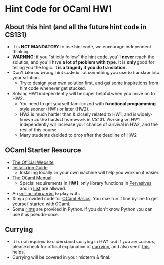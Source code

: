 # Hint Code for OCaml HW1

## About this hint (and all the future hint code in CS131)
* It is **NOT MANDATORY** to use hint code, we encourage independent thinking.
* **WARNING**: if you "strictly follow" the hint code, you'll **never** reach the solution, and you'll have **a lot of problem with type**. It is **only** good for telling you the logic. **It is a tragedy if you do translation.**
* Don't take us wrong, hint code is not something you use to translate into your solution. 
    * Try to design your own solution first, and get some inspirations from hint code whenever get stucked.
* Solving HW1 independently will be super helpful when you move on to HW2. 
    * You need to get yourself familiarized with **functional programming** style sooner (HW1) or later (HW2).
    * HW2 is much harder than & closely related to HW1, and is widely-known as the hardest homework in CS131. Working on HW1 independently will increase your chance of survival in HW2, and the rest of this course.
    * Many students decided to drop after the deadline of HW2. 

## OCaml Starter Resource
* [The Official Website](https://ocaml.org/)
* [Installation Guide](https://ocaml.org/docs/install.html)
    * Installing locally on your own machine will help you work on it easier.
* [The OCaml Manual](https://caml.inria.fr/pub/docs/manual-ocaml/libref/index.html)
    * Special requirements in **HW1**: only library functions in [Pervasives](https://caml.inria.fr/pub/docs/manual-ocaml/libref/Pervasives.html) and in [List](https://caml.inria.fr/pub/docs/manual-ocaml/libref/List.html) are allowed.
* An [online interpreter](https://try.ocamlpro.com/) to play with.
* Xinyu provided code for [OCaml Basics](./OCaml_Vasics.ml). You may run it line by line to get yourself started with OCaml.
* Some [hints](./python_hint.py) are provided in Python. If you don't know Python you can use it as pseudo-code. 

## Currying
* It is not required to understand currying in HW1, but if you are curious, please check for official explanation of [currying](https://ocaml.org/learn/tutorials/functional_programming.html#Partial-function-applications-and-currying), and also see if [this](./currying/) helps.
* Currying will be covered in your midterm & final.
